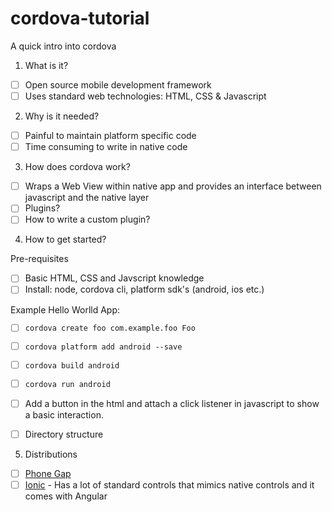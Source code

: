 # cordova-tutorial
A quick intro into cordova

1. What is it?
  - [ ] Open source mobile development framework
  - [ ] Uses standard web technologies: HTML, CSS & Javascript

2. Why is it needed?
  - [ ] Painful to maintain platform specific code
  - [ ] Time consuming to write in native code

3. How does cordova work?
  - [ ] Wraps a Web View within native app and provides an interface between javascript and the native layer
  - [ ] Plugins?
  - [ ] How to write a custom plugin?

4. How to get started?

  Pre-requisites
  - [ ] Basic HTML, CSS and Javscript knowledge
  - [ ] Install: node, cordova cli, platform sdk's (android, ios etc.)

  Example Hello Worlld App:
  - [ ] `cordova create foo com.example.foo Foo`
  - [ ] `cordova platform add android --save`
  - [ ] `cordova build android`
  - [ ] `cordova run android`
  - [ ] Add a button in the html and attach a click listener in javascript to show a basic interaction.
  - [ ] Directory structure


5. Distributions
  - [ ] [Phone Gap](http://phonegap.com/)
  - [ ] [Ionic](http://ionic.io/) - Has a lot of standard controls that mimics native controls and it comes with Angular
